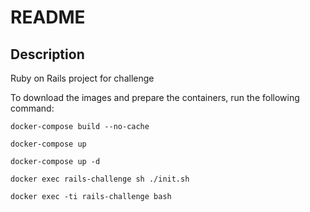 # README

## Description

Ruby on Rails project for challenge


To download the images and prepare the containers, run the following command:

`docker-compose build --no-cache`

`docker-compose up` 

`docker-compose up -d` 

`docker exec rails-challenge sh ./init.sh`


`docker exec -ti rails-challenge bash`



